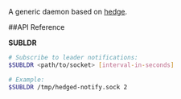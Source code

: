 A generic daemon based on [hedge](https://github.com/flowerinthenight/hedge).

##API Reference

**SUBLDR**

``` sh
# Subscribe to leader notifications:
$SUBLDR <path/to/socket> [interval-in-seconds]

# Example:
$SUBLDR /tmp/hedged-notify.sock 2
```
